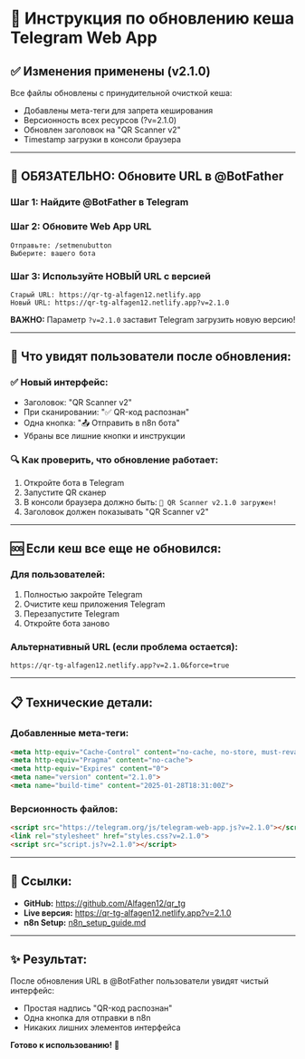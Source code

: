 # 🔄 Инструкция по обновлению кеша Telegram Web App

## ✅ Изменения применены (v2.1.0)

Все файлы обновлены с принудительной очисткой кеша:
- Добавлены мета-теги для запрета кеширования
- Версионность всех ресурсов (?v=2.1.0) 
- Обновлен заголовок на "QR Scanner v2"
- Timestamp загрузки в консоли браузера

---

## 📱 **ОБЯЗАТЕЛЬНО: Обновите URL в @BotFather**

### Шаг 1: Найдите @BotFather в Telegram

### Шаг 2: Обновите Web App URL
```
Отправьте: /setmenubutton
Выберите: вашего бота
```

### Шаг 3: Используйте НОВЫЙ URL с версией
```
Старый URL: https://qr-tg-alfagen12.netlify.app
Новый URL: https://qr-tg-alfagen12.netlify.app?v=2.1.0
```

**ВАЖНО:** Параметр `?v=2.1.0` заставит Telegram загрузить новую версию!

---

## 🎯 **Что увидят пользователи после обновления:**

### ✅ Новый интерфейс:
- Заголовок: "QR Scanner v2" 
- При сканировании: "✅ QR-код распознан"
- Одна кнопка: "📤 Отправить в n8n бота"
- Убраны все лишние кнопки и инструкции

### 🔍 Как проверить, что обновление работает:
1. Откройте бота в Telegram
2. Запустите QR сканер
3. В консоли браузера должно быть: `🚀 QR Scanner v2.1.0 загружен!`
4. Заголовок должен показывать "QR Scanner v2"

---

## 🆘 **Если кеш все еще не обновился:**

### Для пользователей:
1. Полностью закройте Telegram
2. Очистите кеш приложения Telegram
3. Перезапустите Telegram  
4. Откройте бота заново

### Альтернативный URL (если проблема остается):
```
https://qr-tg-alfagen12.netlify.app?v=2.1.0&force=true
```

---

## 📋 **Технические детали:**

### Добавленные мета-теги:
```html
<meta http-equiv="Cache-Control" content="no-cache, no-store, must-revalidate, max-age=0">
<meta http-equiv="Pragma" content="no-cache">
<meta http-equiv="Expires" content="0">
<meta name="version" content="2.1.0">
<meta name="build-time" content="2025-01-28T18:31:00Z">
```

### Версионность файлов:
```html
<script src="https://telegram.org/js/telegram-web-app.js?v=2.1.0"></script>
<link rel="stylesheet" href="styles.css?v=2.1.0">
<script src="script.js?v=2.1.0"></script>
```

---

## 🔗 **Ссылки:**

- **GitHub:** https://github.com/Alfagen12/qr_tg
- **Live версия:** https://qr-tg-alfagen12.netlify.app?v=2.1.0
- **n8n Setup:** [n8n_setup_guide.md](./n8n_setup_guide.md)

---

## ✨ **Результат:**

После обновления URL в @BotFather пользователи увидят чистый интерфейс:
- Простая надпись "QR-код распознан" 
- Одна кнопка для отправки в n8n
- Никаких лишних элементов интерфейса

**Готово к использованию!** 🎉
